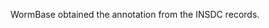 [//]: # (Created by ./bin/manage_files.pl from ./species/Onchocerca_flexuosa/PRJNA230512/Onchocerca_flexuosa_PRJNA230512.annotation.html on Thu Jun 11 13:45:00 2020)
WormBase obtained the annotation from the INSDC records.
